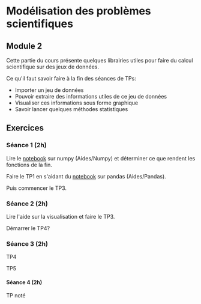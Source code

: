 # Modélisation des problèmes scientifiques
## Module 2

Cette partie du cours présente quelques librairies utiles pour faire du calcul scientifique sur des jeux de données.

Ce qu'il faut savoir faire à la fin des séances de TPs:
 - Importer un jeu de données
 - Pouvoir extraire des informations utiles de ce jeu de données
 - Visualiser ces informations sous forme graphique
 - Savoir lancer quelques méthodes statistiques
 

## Exercices

### Séance 1 (2h)

Lire le [notebook](https://github.com/llesoil/modelisation_des_problemes_scientifiques-/blob/master/Aides/Numpy.ipynb) sur numpy (Aides/Numpy) et déterminer ce que rendent les fonctions de la fin.

Faire le TP1 en s'aidant du [notebook](https://github.com/llesoil/modelisation_des_problemes_scientifiques-/blob/master/Aides/Pandas.ipynb) sur pandas (Aides/Pandas).

Puis commencer le TP3.

### Séance 2 (2h)

Lire l'aide sur la visualisation et faire le TP3.

Démarrer le TP4?

### Séance 3 (2h)

TP4

TP5

#### Séance 4 (2h)

TP noté
